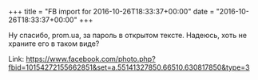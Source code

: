 +++
title = "FB import for 2016-10-26T18:33:37+00:00"
date = "2016-10-26T18:33:37+00:00"
+++

Ну спасибо, prom.ua, за пароль в открытом тексте. Надеюсь, хоть не храните его в таком виде?

Link: <a href="https://www.facebook.com/photo.php?fbid=10154272155662851&set=a.55141327850.66510.630817850&type=3">https://www.facebook.com/photo.php?fbid=10154272155662851&set=a.55141327850.66510.630817850&type=3</a>
